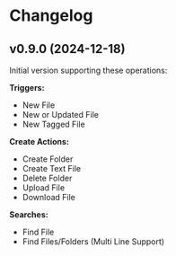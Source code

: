 # Changelog

## v0.9.0 (2024-12-18)

Initial version supporting these operations:

**Triggers:**

- New File
- New or Updated File
- New Tagged File

**Create Actions:**

- Create Folder
- Create Text File
- Delete Folder
- Upload File
- Download File

**Searches:**

- Find File
- Find Files/Folders (Multi Line Support)
